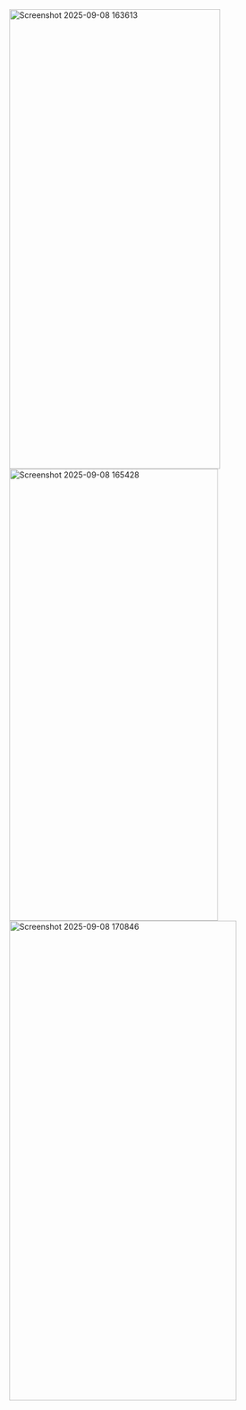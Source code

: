 <img width="377" height="821" alt="Screenshot 2025-09-08 163613" src="https://github.com/user-attachments/assets/aafcfb42-d8ff-42cc-9dce-cf18f7aacd6e" />
<img width="373" height="807" alt="Screenshot 2025-09-08 165428" src="https://github.com/user-attachments/assets/75054117-00a1-4e74-a958-759462befdae" />
<img width="406" height="857" alt="Screenshot 2025-09-08 170846" src="https://github.com/user-attachments/assets/a2aae1fc-12d2-4e90-8cde-8b73163ca94c" />
